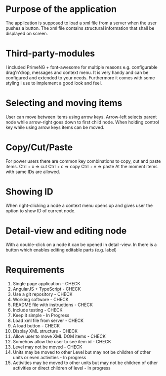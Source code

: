 # Purpose of the application
The application is supposed to load a xml file from a server when the user pushes a button.
The xml file contains structural information that shall be displayed on screen.

# Third-party-modules
I included PrimeNG + font-awesome for multiple reasons e.g. configurable drag'n'drop, messages and context menu. It is very handy and can be configured and extended to your needs.
Furthermore it comes with some styling I use to implement a good look and feel.

# Selecting and moving items
User can move between items using arrow keys. Arrow-left selects parent node while arrow-right goes down to first child node.
When holding control key while using arrow keys items can be moved.

# Copy/Cut/Paste
For power users there are common key combinations to copy, cut and paste items.
Ctrl + x => cut
Ctrl + c => copy
Ctrl + v => paste
At the moment items with same IDs are allowed.

# Showing ID
When right-clicking a node a context menu opens up and gives user the option to show ID of current node.

# Detail-view and editing node
With a double-click on a node it can be opened in detail-view. In there is a button which enables editing editable parts (e.g. label)

# Requirements
1. Single page application - CHECK
2. AngularJS + TypeScript - CHECK
3. Use a git repository - CHECK
4. Working software - CHECK
5. README file with instructions - CHECK
6. Include testing - CHECK
7. Keep it simple - In Progress
8. Load xml file from server - CHECK
9. A load button - CHECK
10. Display XML structure - CHECK
11. Allow user to move XML DOM items - CHECK
12. Somehow allow the user to see item id - CHECK
13. Level may not be moved - CHECK
14. Units may be moved to other Level but may not be children of other units or even activities - In progress
14. Activities may be moved to other units but may not be children of other activities or direct children of level - In progress
